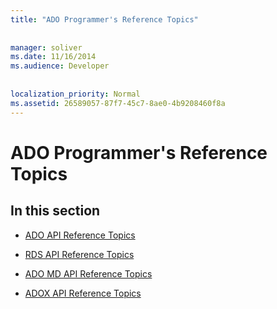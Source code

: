 ```yaml
---
title: "ADO Programmer's Reference Topics"
  
  
manager: soliver
ms.date: 11/16/2014
ms.audience: Developer
 
  
localization_priority: Normal
ms.assetid: 26589057-87f7-45c7-8ae0-4b9208460f8a
---
```


# ADO Programmer's Reference Topics

## In this section

- [ADO API Reference Topics](ado-api-reference-topics.md)
    
- [RDS API Reference Topics](rds-api-reference-topics.md)
    
- [ADO MD API Reference Topics](ado-md-api-reference-topics.md)
    
- [ADOX API Reference Topics](adox-api-reference-topics.md)
    

